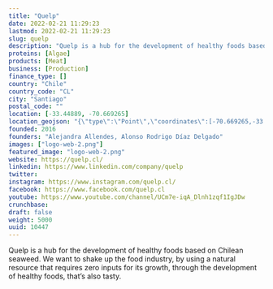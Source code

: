 ```yaml
---
title: "Quelp"
date: 2022-02-21 11:29:23
lastmod: 2022-02-21 11:29:23
slug: quelp
description: "Quelp is a hub for the development of healthy foods based on Chilean seaweed. We want to shake up the food industry, by using a natural resource that requires zero inputs for its growth, through the development of healthy foods, that’s also tasty."
proteins: [Algae]
products: [Meat]
business: [Production]
finance_type: []
country: "Chile"
country_code: "CL"
city: "Santiago"
postal_code: ""
location: [-33.44889, -70.669265]
location_geojson: "{\"type\":\"Point\",\"coordinates\":[-70.669265,-33.44889]}"
founded: 2016
founders: "Alejandra Allendes, Alonso Rodrigo Díaz Delgado"
images: ["logo-web-2.png"]
featured_image: "logo-web-2.png"
website: https://quelp.cl/
linkedin: https://www.linkedin.com/company/quelp
twitter: 
instagram: https://www.instagram.com/quelp.cl/
facebook: https://www.facebook.com/quelp.cl
youtube: https://www.youtube.com/channel/UCm7e-iqA_Dlnh1zqf1IgJDw
crunchbase: 
draft: false
weight: 5000
uuid: 10447
---
```

Quelp is a hub for the development of healthy foods based on Chilean seaweed. We want to shake up the food industry, by using a natural resource that requires zero inputs for its growth, through the development of healthy foods, that’s also tasty.
